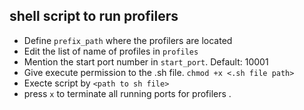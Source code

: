 ## shell script to run profilers
* Define `prefix_path` where the profilers are located
* Edit the list of name of profiles in `profiles`
* Mention the start port number in `start_port`. Default: 10001
* Give execute permission to the .sh file. `chmod +x <.sh file path>`
* Execte script by `<path to sh file>`
* press `x` to terminate all running ports for profilers .